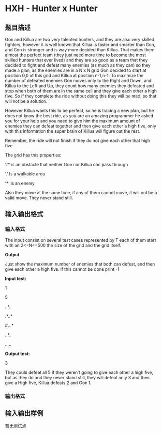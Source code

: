 # HXH - Hunter x Hunter

## 题目描述

Gon and Killua are two very talented hunters, and they are also very skilled fighters, however it is well known that Killua is faster and smarter than Gon, and Gon is stronger and is way more decided than Killua. That makes them almost the perfect team (they just need more time to become the most skilled hunters that ever lived) and they are so good as a team that they decided to fight and defeat many enemies (as much as they can) so they made a plan, as the enemies are in a N x N grid Gon decided to start at position 0,0 of this grid and Killua at position n-1,n-1. To maximize the number of defeated enemies Gon moves only to the Right and Down, and Killua to the Left and Up, they count how many enemies they defeated and stop when both of them are in the same cell and they give each other a high five. So if they complete the ride without doing this they will be mad, so that will not be a solution.

However Killua wants this to be perfect, so he is tracing a new plan, but he does not know the best ride, as you are an amazing programmer he asked you for your help and you need to give him the maximum amount of enemies they can defeat together and then give each other a high five, only with this information the super brain of Killua will figure out the rest.

Remember, the ride will not finish if they do not give each other that high five.

The grid has this properties:

‘#’ is an obstacle that neither Gon nor Killua can pass through

‘.’ Is a walkable area

‘\*’ is an enemy

Also they move at the same time, if any of them cannot move, it will not be a valid move. They never stand still.

## 输入输出格式

### 输入格式

The input consist on several test cases represented by T each of them start with an 2<=N<=500 the size of the grid and the grid itself.

**Output**

Just show the maximum number of enemies that both can defeat, and then give each other a high five. If this cannot be done print -1

**Input test:**

1

5

..\*..

.\*..\*

\#...\*

..\*..

.....

**Output test:**

3

They could defeat all 5 if they weren’t going to give each other a high five, but as they do and they never stand still, they will defeat only 3 and then give a High five, Killua defeats 2 and Gon 1.

### 输出格式

## 输入输出样例

暂无测试点


